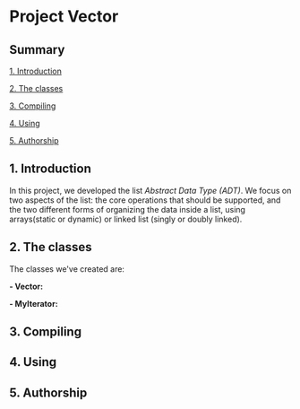 # Project Vector

## Summary
[1. Introduction](#1-Introduction)

[2. The classes](#2-The-classes)

[3. Compiling](#3-Compiling)

[4. Using](#4-Using)

[5. Authorship](#5-Authorship)

## 1. Introduction

In this project, we developed the list *Abstract Data Type (ADT)*. We focus on two aspects of the list: the core operations that should be supported, and the two different forms of organizing the data inside a list, using arrays(static or dynamic) or linked list (singly or doubly linked).

## 2. The classes

The classes we've created are:

**- Vector:**
  
**- MyIterator:**

## 3. Compiling

## 4. Using

## 5. Authorship
